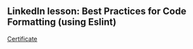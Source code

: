 ## LinkedIn lesson: Best Practices for Code Formatting (using Eslint)

[Certificate](https://drive.google.com/file/d/13xE_P1O8n6vgbKFxXHc-Pr941jZnk5Nz/view?usp=sharing)

                         
                          
                                    
                                       

     
